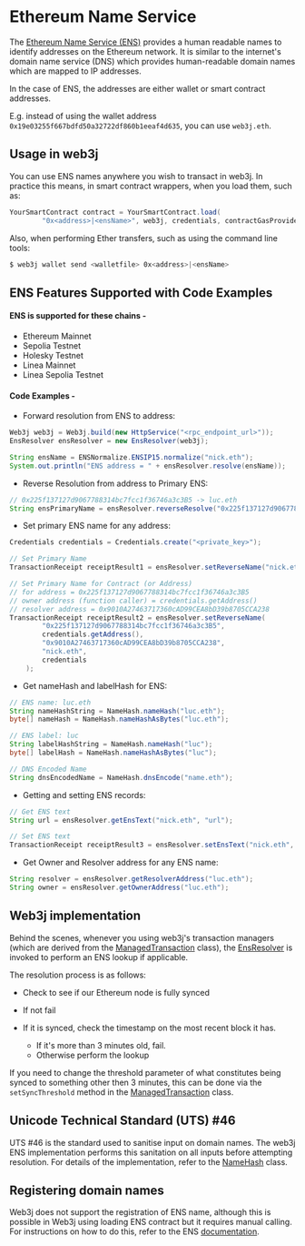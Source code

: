 Ethereum Name Service
=====================

The [Ethereum Name Service (ENS)](https://ens.domains) provides a human readable names to identify addresses on the Ethereum network. It is similar to the internet's domain name service (DNS) which provides human-readable domain names which are mapped to IP addresses.

In the case of ENS, the addresses are either wallet or smart contract addresses.

E.g. instead of using the wallet address `0x19e03255f667bdfd50a32722df860b1eeaf4d635`, you can use `web3j.eth`.

Usage in web3j
--------------

You can use ENS names anywhere you wish to transact in web3j. In practice this means, in smart contract wrappers, when you load them, such as:

```java
YourSmartContract contract = YourSmartContract.load(
        "0x<address>|<ensName>", web3j, credentials, contractGasProvider);
```

Also, when performing Ether transfers, such as using the command line
tools:

```bash
$ web3j wallet send <walletfile> 0x<address>|<ensName>
```

ENS Features Supported with Code Examples
-----------------------------------------

#### ENS is supported for these chains - 

- Ethereum Mainnet
- Sepolia Testnet
- Holesky Testnet
- Linea Mainnet
- Linea Sepolia Testnet

#### Code Examples -

- Forward resolution from ENS to address:

```java 
Web3j web3j = Web3j.build(new HttpService("<rpc_endpoint_url>"));
EnsResolver ensResolver = new EnsResolver(web3j);

String ensName = ENSNormalize.ENSIP15.normalize("nick.eth");
System.out.println("ENS address = " + ensResolver.resolve(ensName));
```

- Reverse Resolution from address to Primary ENS:

```java 
// 0x225f137127d9067788314bc7fcc1f36746a3c3B5 -> luc.eth
String ensPrimaryName = ensResolver.reverseResolve("0x225f137127d9067788314bc7fcc1f36746a3c3B5");
```

- Set primary ENS name for any address:

```java 
Credentials credentials = Credentials.create("<private_key>");

// Set Primary Name
TransactionReceipt receiptResult1 = ensResolver.setReverseName("nick.eth", credentials);

// Set Primary Name for Contract (or Address)
// for address = 0x225f137127d9067788314bc7fcc1f36746a3c3B5
// owner address (function caller) = credentials.getAddress()
// resolver address = 0x9010A27463717360cAD99CEA8bD39b8705CCA238
TransactionReceipt receiptResult2 = ensResolver.setReverseName(
        "0x225f137127d9067788314bc7fcc1f36746a3c3B5",
        credentials.getAddress(),
        "0x9010A27463717360cAD99CEA8bD39b8705CCA238",
        "nick.eth",
        credentials
    );
```

- Get nameHash and labelHash for ENS:

```java 
// ENS name: luc.eth
String nameHashString = NameHash.nameHash("luc.eth");
byte[] nameHash = NameHash.nameHashAsBytes("luc.eth");

// ENS label: luc
String labelHashString = NameHash.nameHash("luc");
byte[] labelHash = NameHash.nameHashAsBytes("luc");

// DNS Encoded Name
String dnsEncodedName = NameHash.dnsEncode("name.eth");
```

- Getting and setting ENS records:

```java 
// Get ENS text
String url = ensResolver.getEnsText("nick.eth", "url");

// Set ENS text
TransactionReceipt receiptResult3 = ensResolver.setEnsText("nick.eth", "url", "http://example.com", credentials);
```

- Get Owner and Resolver address for any ENS name:

```java 
String resolver = ensResolver.getResolverAddress("luc.eth");
String owner = ensResolver.getOwnerAddress("luc.eth");
```


Web3j implementation 
--------------------

Behind the scenes, whenever you using web3j's transaction managers (which are derived from the
[ManagedTransaction](https://github.com/web3j/web3j/blob/master/core/src/main/java/org/web3j/tx/ManagedTransaction.java) class), the [EnsResolver](https://github.com/web3j/web3j/blob/master/core/src/main/java/org/web3j/ens/EnsResolver.java) is invoked to perform an ENS lookup if applicable.

The resolution process is as follows:

-   Check to see if our Ethereum node is fully synced
-   If not fail
-   If it is synced, check the timestamp on the most recent block it has.

    - If it's more than 3 minutes old, fail.
    - Otherwise perform the lookup

If you need to change the threshold parameter of what constitutes being synced to something other then 3 minutes, this can be done via the `setSyncThreshold` method in the [ManagedTransaction](https://github.com/web3j/web3j/blob/master/core/src/main/java/org/web3j/tx/ManagedTransaction.java) class.

Unicode Technical Standard (UTS) \#46
-------------------------------------

UTS #46 is the standard used to sanitise input on domain names. The web3j ENS implementation performs this sanitation on all inputs before attempting resolution. For details of the implementation, refer to the [NameHash](https://github.com/web3j/web3j/blob/master/core/src/main/java/org/web3j/ens/NameHash.java) class.

Registering domain names
------------------------

Web3j does not support the registration of ENS name, although this is possible in Web3j using loading ENS contract but it requires manual calling. For instructions on how to do this, refer to the ENS [documentation](https://docs.ens.domains/).

